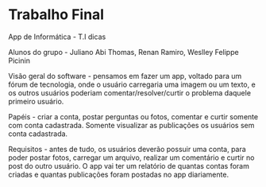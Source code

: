 # Trabalho Final

App de Informática - T.I dicas 

Alunos do grupo - Juliano Abi Thomas, Renan Ramiro, Weslley Felippe Picinin

Visão geral do software - pensamos em fazer um app, voltado para um fórum de tecnologia, onde o usuário carregaria uma imagem ou um texto, e os outros usuários poderiam comentar/resolver/curtir o problema daquele primeiro usuário.

Papéis - criar a conta, postar perguntas ou fotos, comentar e curtir somente com conta cadastrada.
Somente visualizar as publicações os usuários sem conta cadastrada. 

Requisitos - antes de tudo, os usuários deverão possuir uma conta, para poder postar fotos, carregar um arquivo, realizar um comentário e curtir no post do outro usuário. O app vai ter um relatório de quantas contas foram criadas e quantas publicações foram postadas no app diariamente.
